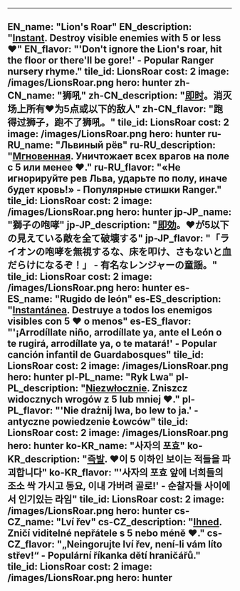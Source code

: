 ---

EN_name: "Lion's Roar"
EN_description: "<u><u>Instant</u></u>. Destroy visible enemies with 5 or less ❤️"
EN_flavor: "'Don't ignore the Lion's roar, hit the floor or there'll be gore!' - Popular Ranger nursery rhyme."
tile_id: LionsRoar
cost: 2
image: /images/LionsRoar.png
hero: hunter
zh-CN_name: "狮吼"
zh-CN_description: "<u><u>即时</u></u>。消灭场上所有❤️为5点或以下的敌人"
zh-CN_flavor: "跑得过狮子，跑不了狮吼。"
tile_id: LionsRoar
cost: 2
image: /images/LionsRoar.png
hero: hunter
ru-RU_name: "Львиный рёв"
ru-RU_description: "<u><u>Мгновенная</u></u>. Уничтожает всех врагов на поле с 5 или менее ❤️."
ru-RU_flavor: "«Не игнорируйте рев Льва, ударьте по полу, иначе будет кровь!» - Популярные стишки Ranger."
tile_id: LionsRoar
cost: 2
image: /images/LionsRoar.png
hero: hunter
jp-JP_name: "獅子の咆哮"
jp-JP_description: "<u><u>即効</u></u>。❤️が5以下の見えている敵を全て破壊する"
jp-JP_flavor: "「ライオンの咆哮を無視するな、床を叩け、さもないと血だらけになるぞ！」 - 有名なレンジャーの童謡。"
tile_id: LionsRoar
cost: 2
image: /images/LionsRoar.png
hero: hunter
es-ES_name: "Rugido de león"
es-ES_description: "<u><u>Instantánea</u></u>. Destruye a todos los enemigos visibles con 5 ❤️ o menos"
es-ES_flavor: "'¡Arrodíllate niño, arrodíllate ya, ante el León o te rugirá, arrodíllate ya, o te matará!' - Popular canción infantil de Guardabosques"
tile_id: LionsRoar
cost: 2
image: /images/LionsRoar.png
hero: hunter
pl-PL_name: "Ryk Lwa"
pl-PL_description: "<u><u>Niezwłocznie</u></u>. Zniszcz widocznych wrogów z 5 lub mniej ❤️."
pl-PL_flavor: "'Nie drażnij lwa, bo lew to ja.' - antyczne powiedzenie Łowców"
tile_id: LionsRoar
cost: 2
image: /images/LionsRoar.png
hero: hunter
ko-KR_name: "사자의 포효"
ko-KR_description: "<u><u>즉발</u></u>. ❤️이 5 이하인 보이는 적들을 파괴합니다"
ko-KR_flavor: "'사자의 포효 앞에 너희들의 조소 싹 가시고 동요, 이내 가버려 골로!' - 순찰자들 사이에서 인기있는 라임"
tile_id: LionsRoar
cost: 2
image: /images/LionsRoar.png
hero: hunter
cs-CZ_name: "Lví řev"
cs-CZ_description: "<u><u>Ihned</u></u>. Zničí viditelné nepřátele s 5 nebo méně ❤️."
cs-CZ_flavor: "„Neingorujte lví řev, není-li vám líto střev!“ - Populární říkanka dětí hraničářů."
tile_id: LionsRoar
cost: 2
image: /images/LionsRoar.png
hero: hunter
---